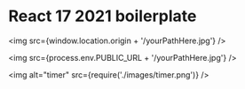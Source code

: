# React 17 2021 boilerplate

<img src={window.location.origin + '/yourPathHere.jpg'} />

<img src={process.env.PUBLIC_URL + '/yourPathHere.jpg'} /> 

<img alt="timer" src={require('./images/timer.png')} />

